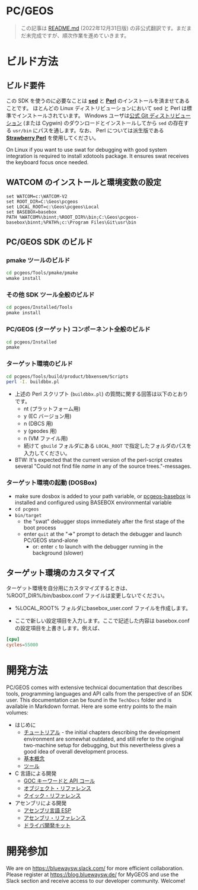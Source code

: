 # PC/GEOS

> この記事は [README.md](https://github.com/bluewaysw/pcgeos/blob/f088abcfe1600f00f103c80ce90427ad647bf91c/README.md) (2022年12月31日版) の非公式翻訳です。まだまだ未完成ですが、順次作業を進めていきます。

# ビルド方法

## ビルド要件

この SDK を使うのに必要なことは
[**sed**](https://ja.wikipedia.org/wiki/Sed_(%E3%82%B3%E3%83%B3%E3%83%94%E3%83%A5%E3%83%BC%E3%82%BF)) と [**Perl**](https://ja.wikipedia.org/wiki/Perl) のインストールを済ませてあることです。
ほとんどの Linux ディストリビューションにおいて sed と Perl は標準でインストールされています。 Windows ユーザは[公式 Git ディストリビューション](https://git-scm.com) (または Cygwin) のダウンロードとインストールしてから ``sed`` の存在する ``usr/bin`` にパスを通します。なお、 Perl については派生版である [**Strawberry Perl**](http://strawberryperl.com/) を使用してください。

On Linux if you want to use swat for debugging with good system integration is required to install xdotools package. It ensures swat receives the keyboard focus once needed. 

## WATCOM のインストールと環境変数の設定

```batch
set WATCOM=c:\WATCOM-V2
set ROOT_DIR=C:\Geos\pcgeos
set LOCAL_ROOT=c:\Geos\pcgeos\Local
set BASEBOX=basebox
PATH %WATCOM%\binnt;%ROOT_DIR%\bin;C:\Geos\pcgeos-basebox\binnt;%PATH%;c:\Program Files\Git\usr\bin
```

## PC/GEOS SDK のビルド

### pmake ツールのビルド

```bash
cd pcgeos/Tools/pmake/pmake
wmake install
```

### その他 SDK ツール全般のビルド

```bash
cd pcgeos/Installed/Tools
pmake install
```

### PC/GEOS (ターゲット) コンポーネント全般のビルド

```bash
cd pcgeos/Installed
pmake
```

### ターゲット環境のビルド

```bash
cd pcgeos/Tools/build/product/bbxensem/Scripts
perl -I. buildbbx.pl
```

  - 上述の Perl スクリプト (``buildbbx.pl``) の質問に関する回答は以下のとおりです。
    - nt (プラットフォーム用)
    - y (EC バージョン用)
    - n (DBCS 用)
    - y (geodes 用)
    - n (VM ファイル用)
    - 続けて ``gbuild`` フォルダにある ``LOCAL_ROOT`` で指定したフォルダのパスを入力してください。
  - BTW: It's expected that the current version of the perl-script creates several "Could not find file _name_ in any of the source trees."-messages.

### ターゲット環境の起動 (DOSBox)

- make sure dosbox is added to your path variable, or [pcgeos-basebox](https://github.com/bluewaysw/pcgeos-basebox/tags) is installed and configured using BASEBOX environmental variable
- `cd pcgeos`
- `bin/target`
  - the "swat" debugger stops immediately after the first stage of the boot process
  - enter `quit` at the "=>" prompt to detach the debugger and launch PC/GEOS stand-alone
    - or: enter `c` to launch with the debugger running in the background (slower)

## ターゲット環境のカスタマイズ

ターゲット環境を自分用にカスタマイズするときは、 %ROOT_DIR%/bin/basbox.conf ファイルは変更しないでください。

- %LOCAL_ROOT% フォルダにbasebox_user.conf ファイルを作成します。

- ここで新しい設定項目を入力します。ここで記述した内容は basebox.conf の設定項目を上書きします。例えば、

```toml
[cpu]
cycles=55000
```

# 開発方法

PC/GEOS comes with extensive technical documentation that describes tools, programming languages and API calls from the perspective of an SDK user. This documentation can be found in the `TechDocs` folder and is available in Markdown format. Here are some entry points to the main volumes:

- はじめに
  - [チュートリアル](TechDocs/Markdown/tutorial.md) - the initial chapters describing the development environment are somewhat outdated, and still refer to the original two-machine setup for debugging, but this nevertheless gives a good idea of overall development process.
  - [基本概念](TechDocs/Markdown/concepts.md)
  - [ツール](TechDocs/Markdown/tools.md)
- C 言語による開発
  - [GOC キーワードと API コール](TechDocs/Markdown/routines.md)
  - [オブジェクト・リファレンス](TechDocs/Markdown/objects.md)
  - [クイック・リファレンス](TechDocs/Markdown/quickref.md)
- アセンブリによる開発
  - [アセンブリ言語 ESP](TechDocs/Markdown/esp.md)
  - [アセンブリ・リファレンス](TechDocs/Markdown/asmref.md)
  - [ドライバ開発キット](TechDocs/Markdown/ddk.md)

# 開発参加

We are on https://bluewaysw.slack.com/ for more efficient collaboration. Please register at https://blog.bluewaysw.de/ for MyGEOS and use the Slack section and receive access to our developer community. Welcome!

